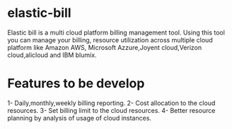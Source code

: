 # elastic-bill
Elastic bill is a multi cloud platform billing management tool. Using this tool you can manage your billing, resource utilization across multiple cloud platform like Amazon AWS, Microsoft Azzure,Joyent cloud,Verizon cloud,alicloud and IBM blumix.

# Features to be develop

1- Daily,monthly,weekly billing reporting.
2- Cost allocation to the cloud resources.
3- Set billing limit to the cloud resources.
4- Better resource planning by analysis of usage of cloud instances. 

